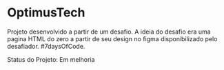# OptimusTech
Projeto desenvolvido a partir de um desafio. A ideia do desafio era uma pagina HTML do zero a partir de seu design no figma
disponibilizado pelo desafiador. #7daysOfCode.

Status do Projeto: Em melhoria
